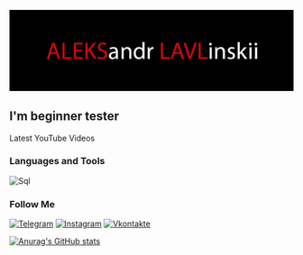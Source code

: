 [![Header](https://github.com/alekslavl/alekslavl/blob/main/assets/1.jpg)](https://github.com/alekslavl)

## I'm beginner tester

Latest YouTube Videos

### Languages and Tools
![Sql](https://img.shields.io/badge/-SQL-000000?style-for-the-badge&logo=mysql&logoColor=445ce1)

### Follow Me
[![Telegram](https://img.shields.io/badge/-Telegram-000000?style-for-the-badge&logo=telegram&logoColor=27A0D9)](https://t.me/alekslavl)
[![Instagram](https://img.shields.io/badge/-Instgram-000000?style-for-the-badge&logo=instagram&logoColor=B4068E)](https://www.instagram.com/alekslavl)
[![Vkontakte](https://img.shields.io/badge/-Vkontakte-000000?style-for-the-badge&logo=Vk&logoColor=4F7DB3)](https://vk.com/alekslavl)

[![Anurag's GitHub stats](https://github-readme-stats.vercel.app/api?username=alekslavl&show_icons=true)](https://github.com/alekslavl/github-readme-stats)